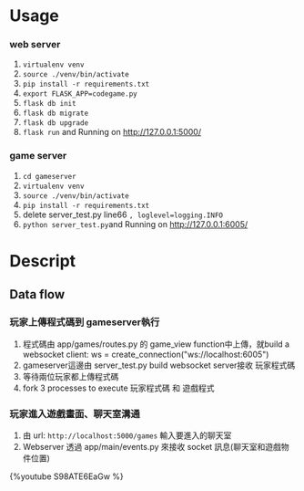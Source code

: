 # Usage
### web server
1. `virtualenv venv`
2. `source ./venv/bin/activate`
3. `pip install -r requirements.txt`
4. `export FLASK_APP=codegame.py`
5. `flask db init`
6. `flask db migrate`
7. `flask db upgrade`
8. `flask run` and Running on http://127.0.0.1:5000/


### game server
1. `cd gameserver`
2. `virtualenv venv`
3. `source ./venv/bin/activate`
4. `pip install -r requirements.txt`
5. delete server_test.py line66 `, loglevel=logging.INFO` 
6. `python server_test.py`and Running on http://127.0.0.1:6005/



# Descript 
## Data flow
### 玩家上傳程式碼到 gameserver執行

1. 程式碼由 app/games/routes.py 的 game_view function中上傳，就build a websocket client: ws = create_connection("ws://localhost:6005")
2. gameserver這邊由 server_test.py build websocket server接收 玩家程式碼
3. 等待兩位玩家都上傳程式碼
4. fork 3 processes to execute 玩家程式碼 和 遊戲程式

### 玩家進入遊戲畫面、聊天室溝通
1. 由 url: `http://localhost:5000/games` 輸入要進入的聊天室
2. Webserver 透過 app/main/events.py 來接收 socket 訊息(聊天室和遊戲物件位置)

{%youtube S98ATE6EaGw %}
